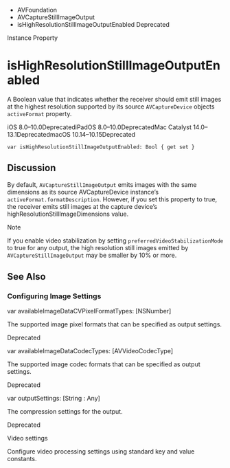 

- AVFoundation
- AVCaptureStillImageOutput
-  isHighResolutionStillImageOutputEnabled Deprecated

Instance Property

# isHighResolutionStillImageOutputEnabled

A Boolean value that indicates whether the receiver should emit still images at the highest resolution supported by its source `AVCaptureDevice` objects `activeFormat` property.

iOS 8.0–10.0DeprecatediPadOS 8.0–10.0DeprecatedMac Catalyst 14.0–13.1DeprecatedmacOS 10.14–10.15Deprecated

``` source
var isHighResolutionStillImageOutputEnabled: Bool { get set }
```

## Discussion

By default, `AVCaptureStillImageOutput` emits images with the same dimensions as its source AVCaptureDevice instance’s `activeFormat.formatDescription`. However, if you set this property to true, the receiver emits still images at the capture device’s highResolutionStillImageDimensions value.

Note

If you enable video stabilization by setting `preferredVideoStabilizationMode` to true for any output, the high resolution still images emitted by `AVCaptureStillImageOutput` may be smaller by 10% or more.

## See Also

### Configuring Image Settings

var availableImageDataCVPixelFormatTypes: [NSNumber]

The supported image pixel formats that can be specified as output settings.

Deprecated

var availableImageDataCodecTypes: [AVVideoCodecType]

The supported image codec formats that can be specified as output settings.

Deprecated

var outputSettings: [String : Any]

The compression settings for the output.

Deprecated

Video settings

Configure video processing settings using standard key and value constants.

